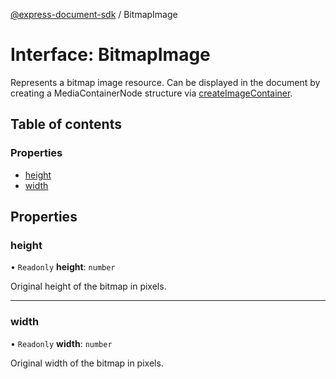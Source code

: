 [@express-document-sdk](../overview.md) / BitmapImage

# Interface: BitmapImage

Represents a bitmap image resource. Can be displayed in the document by creating a MediaContainerNode structure via
[createImageContainer](../classes/Editor.md#createImageContainer).

## Table of contents

### Properties

- [height](BitmapImage.md#height)
- [width](BitmapImage.md#width)

## Properties

### <a id="height" name="height"></a> height

• `Readonly` **height**: `number`

Original height of the bitmap in pixels.

___

### <a id="width" name="width"></a> width

• `Readonly` **width**: `number`

Original width of the bitmap in pixels.
